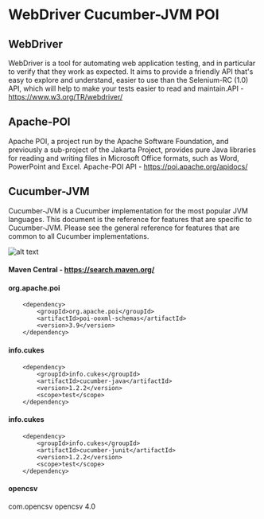 # WebDriver Cucumber-JVM POI


## WebDriver

WebDriver is a tool for automating web application testing, and in particular to verify that they work as expected. It aims to provide a friendly API that's easy to explore and understand, easier to use than the Selenium-RC (1.0) API, which will help to make your tests easier to read and maintain.API - https://www.w3.org/TR/webdriver/

## Apache-POI

Apache POI, a project run by the Apache Software Foundation, and previously a sub-project of the Jakarta Project, provides pure Java libraries for reading and writing files in Microsoft Office formats, such as Word, 
PowerPoint and Excel. Apache-POI API - https://poi.apache.org/apidocs/

## Cucumber-JVM

Cucumber-JVM is a Cucumber implementation for the most popular JVM languages.  This document is the reference for features that are specific to Cucumber-JVM.  Please see the general reference for features that are common to all Cucumber implementations.

![alt text](https://goo.gl/kC61fA)

#### Maven Central - https://search.maven.org/

#### org.apache.poi

        <dependency>
            <groupId>org.apache.poi</groupId>
            <artifactId>poi-ooxml-schemas</artifactId>
            <version>3.9</version>
        </dependency>
        
#### info.cukes
        <dependency>
            <groupId>info.cukes</groupId>
            <artifactId>cucumber-java</artifactId>
            <version>1.2.2</version>
            <scope>test</scope>
        </dependency>
        
#### info.cukes        
        <dependency>
            <groupId>info.cukes</groupId>
            <artifactId>cucumber-junit</artifactId>
            <version>1.2.2</version>
            <scope>test</scope>
        </dependency>
        
#### opencsv

 <dependency>
     <groupId>com.opencsv</groupId>
     <artifactId>opencsv</artifactId>
     <version>4.0</version>
  </dependency>
        
        
